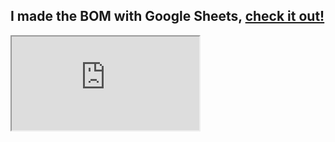  ## I made the BOM with Google Sheets, [check it out!](https://docs.google.com/spreadsheets/d/1KJg44_C5bwZR-FN0Nu6BS77OSXPfLUU2FlrjwfO2qnc/edit?usp=sharing)

<iframe src="https://docs.google.com/spreadsheets/d/e/2PACX-1vQMiPxkL1N9L87Jp0LTyCjO6Xx2Y2hgzT6qct48mluL8LKbNGJ-XLmRIVoqIUZDXrbbGPwqSAdIwMsX/pubhtml?gid=0&amp;single=true&amp;widget=true&amp;headers=false"></iframe>
